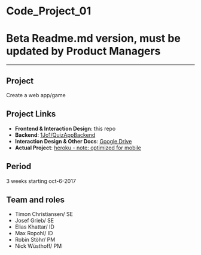 # Code_Project_01
 
 # Beta Readme.md version, must be updated by Product Managers
 -----
 
 ## Project
 Create a web app/game 

 ## Project Links
 - __Frontend & Interaction Design__: this repo
 - __Backend__: [1Jo1/QuizAppBackend](https://github.com/1Jo1/QuizAppBackend)
 - __Interaction Design & Other Docs__: [Google Drive](https://drive.google.com/drive/folders/0B6oYNUzRO6rcLWdOZkFQQmdNaXM?usp=sharing)
 - __Actual Project__: [heroku - note: optimized for mobile](https://code-test-app.herokuapp.com)

 ## Period
 3 weeks starting oct-6-2017
 
 ## Team and roles
 * Timon Christiansen/ SE
 * Josef Grieb/ SE
 * Elias Khattar/ ID
 * Max Ropohl/ ID
 * Robin Stöhr/ PM
 * Nick Wüsthoff/ PM
 
